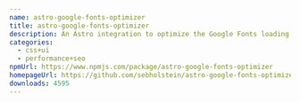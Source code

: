 ```yaml
---
name: astro-google-fonts-optimizer
title: astro-google-fonts-optimizer
description: An Astro integration to optimize the Google Fonts loading performance
categories:
  - css+ui
  - performance+seo
npmUrl: https://www.npmjs.com/package/astro-google-fonts-optimizer
homepageUrl: https://github.com/sebholstein/astro-google-fonts-optimizer
downloads: 4595
---
```

